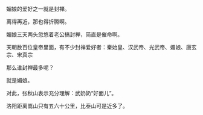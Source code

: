 媚娘的爱好之一就是封禅。



离得再近，那也得折腾啊。

媚娘三天两头忽悠着老公搞封禅，简直是催命啊。

天朝数百位皇帝里面，有不少封禅爱好者：秦始皇、汉武帝、光武帝、媚娘、唐玄宗、宋真宗

那么谁封禅最多呢？

就是媚娘。

对此，张秋山表示充分理解：武奶奶“好面儿”。

洛阳距离嵩山只有五六十公里，比泰山可是近多了。